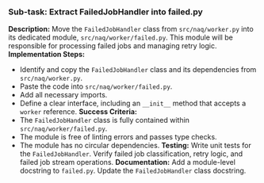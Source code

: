 ### Sub-task: Extract FailedJobHandler into failed.py
**Description:** Move the `FailedJobHandler` class from `src/naq/worker.py` into its dedicated module, `src/naq/worker/failed.py`. This module will be responsible for processing failed jobs and managing retry logic.
**Implementation Steps:**
- Identify and copy the `FailedJobHandler` class and its dependencies from `src/naq/worker.py`.
- Paste the code into `src/naq/worker/failed.py`.
- Add all necessary imports.
- Define a clear interface, including an `__init__` method that accepts a `worker` reference.
**Success Criteria:**
- The `FailedJobHandler` class is fully contained within `src/naq/worker/failed.py`.
- The module is free of linting errors and passes type checks.
- The module has no circular dependencies.
**Testing:** Write unit tests for the `FailedJobHandler`. Verify failed job classification, retry logic, and failed job stream operations.
**Documentation:** Add a module-level docstring to `failed.py`. Update the `FailedJobHandler` class docstring.